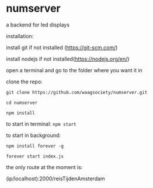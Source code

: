# numserver
a backend for led displays

installation:

install git if not installed (https://git-scm.com/)

install nodejs if not installed(https://nodejs.org/en/)

open a terminal and go to the folder where you want it in

clone the repo:

`git clone https://github.com/waagsociety/numserver.git`

`cd numserver`

`npm install`

to start in terminal: `npm start`

to start in background:

`npm install forever -g`

`forever start index.js`

the only route at the moment is:

(ip/localhost):2000/reisTijdenAmsterdam
